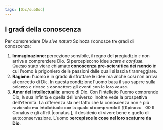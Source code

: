 ```yaml
---
tags: [Doc/subDoc]
---
```

## I gradi della conoscenza
Per comprendere *Dio sive natura* Spinoza riconosce tre gradi di conoscenza:
1. **Immaginazione:** percezione sensibile, il regno del pregiudizio e non arriva a comprendere Dio. Si percepiscono idee *scure e confuse*. Questo stato viene chiamato **conoscenza pre-scientifica del mondo** in cui l'uomo è prigioniero delle passioni dalle quali si lascia tiranneggiare.
2. **Ragione:** l'uomo è in grado di sfruttare le idee ma anche così non arriva al concetto di Dio. In questa condizione l'uomo basa il suo sapere sulla scienza e riesce a connettere gli eventi con le loro cause.
3. **Amor dei intellectualis:** amore di Dio. Con l'intelletto l'uomo comprende Dio, la sua infinità e quella dell'universo. Inoltre vede la prospettiva dell'eternità. La differenza sta nel fatto che la conoscenza non è più razionale ma intellettuale con la quale si comprende il [[Spinoza - 09 Il Conatus e gli affetti|conatus]], il desiderio di vivere bene e quello di autoconservazione. L'uomo **percepisce le cose nel loro scaturire da Dio**.